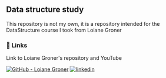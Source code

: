 
## Data structure study

This repository is not my own, it is a repository intended for the DataStructure course I took from Loiane Groner




### 🔗 Links

Link to Loiane Groner's repository and YouTube

[![GitHub - Loiane Groner](https://img.shields.io/badge/GitHub-100000?style=for-the-badge&logo=github&logoColor=white
)](https://github.com/loiane/estrutura-dados-algoritmos-java.git)
[![linkedin](https://img.shields.io/badge/youtube-0A66C2?style=for-the-badge&logo=youtube&logoColor=white)](https://www.youtube.com/watch?v=N3K8PjFOhy4&list=PLGxZ4Rq3BOBrgumpzz-l8kFMw2DLERdxi&pp=iAQB)


